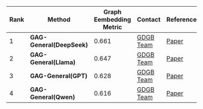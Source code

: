 |Rank|Method|Graph Eembedding Metric|Contact|References|Date|
|--|--|--|--|--|--|
|1|**GAG-General(DeepSeek)**|0.661|[GDGB Team](peng_jie@ruc.edu.cn)|[Paper]()|06.03.2025|
|2|**GAG-General(Llama)**|0.647|[GDGB Team](peng_jie@ruc.edu.cn)|[Paper]()|06.03.2025|
|3|**GAG-General(GPT)**|0.628|[GDGB Team](peng_jie@ruc.edu.cn)|[Paper]()|06.03.2025|
|4|**GAG-General(Qwen)**|0.616|[GDGB Team](peng_jie@ruc.edu.cn)|[Paper]()|06.03.2025|
